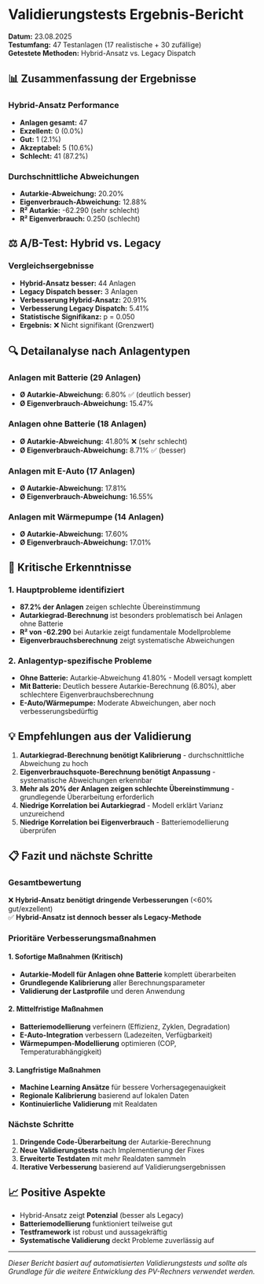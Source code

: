 # Validierungstests Ergebnis-Bericht
**Datum:** 23.08.2025  
**Testumfang:** 47 Testanlagen (17 realistische + 30 zufällige)  
**Getestete Methoden:** Hybrid-Ansatz vs. Legacy Dispatch  

## 📊 Zusammenfassung der Ergebnisse

### Hybrid-Ansatz Performance
- **Anlagen gesamt:** 47
- **Exzellent:** 0 (0.0%)
- **Gut:** 1 (2.1%)
- **Akzeptabel:** 5 (10.6%)
- **Schlecht:** 41 (87.2%)

### Durchschnittliche Abweichungen
- **Autarkie-Abweichung:** 20.20%
- **Eigenverbrauch-Abweichung:** 12.88%
- **R² Autarkie:** -62.290 (sehr schlecht)
- **R² Eigenverbrauch:** 0.250 (schlecht)

## ⚖️ A/B-Test: Hybrid vs. Legacy

### Vergleichsergebnisse
- **Hybrid-Ansatz besser:** 44 Anlagen
- **Legacy Dispatch besser:** 3 Anlagen
- **Verbesserung Hybrid-Ansatz:** 20.91%
- **Verbesserung Legacy Dispatch:** 5.41%
- **Statistische Signifikanz:** p = 0.050
- **Ergebnis:** ❌ Nicht signifikant (Grenzwert)

## 🔍 Detailanalyse nach Anlagentypen

### Anlagen mit Batterie (29 Anlagen)
- **Ø Autarkie-Abweichung:** 6.80% ✅ (deutlich besser)
- **Ø Eigenverbrauch-Abweichung:** 15.47%

### Anlagen ohne Batterie (18 Anlagen)
- **Ø Autarkie-Abweichung:** 41.80% ❌ (sehr schlecht)
- **Ø Eigenverbrauch-Abweichung:** 8.71% ✅ (besser)

### Anlagen mit E-Auto (17 Anlagen)
- **Ø Autarkie-Abweichung:** 17.81%
- **Ø Eigenverbrauch-Abweichung:** 16.55%

### Anlagen mit Wärmepumpe (14 Anlagen)
- **Ø Autarkie-Abweichung:** 17.60%
- **Ø Eigenverbrauch-Abweichung:** 17.01%

## 🚨 Kritische Erkenntnisse

### 1. Hauptprobleme identifiziert
- **87.2% der Anlagen** zeigen schlechte Übereinstimmung
- **Autarkiegrad-Berechnung** ist besonders problematisch bei Anlagen ohne Batterie
- **R² von -62.290** bei Autarkie zeigt fundamentale Modellprobleme
- **Eigenverbrauchsberechnung** zeigt systematische Abweichungen

### 2. Anlagentyp-spezifische Probleme
- **Ohne Batterie:** Autarkie-Abweichung 41.80% - Modell versagt komplett
- **Mit Batterie:** Deutlich bessere Autarkie-Berechnung (6.80%), aber schlechtere Eigenverbrauchsberechnung
- **E-Auto/Wärmepumpe:** Moderate Abweichungen, aber noch verbesserungsbedürftig

## 💡 Empfehlungen aus der Validierung

1. **Autarkiegrad-Berechnung benötigt Kalibrierung** - durchschnittliche Abweichung zu hoch
2. **Eigenverbrauchsquote-Berechnung benötigt Anpassung** - systematische Abweichungen erkennbar
3. **Mehr als 20% der Anlagen zeigen schlechte Übereinstimmung** - grundlegende Überarbeitung erforderlich
4. **Niedrige Korrelation bei Autarkiegrad** - Modell erklärt Varianz unzureichend
5. **Niedrige Korrelation bei Eigenverbrauch** - Batteriemodellierung überprüfen

## 📋 Fazit und nächste Schritte

### Gesamtbewertung
❌ **Hybrid-Ansatz benötigt dringende Verbesserungen** (<60% gut/exzellent)  
✅ **Hybrid-Ansatz ist dennoch besser als Legacy-Methode**

### Prioritäre Verbesserungsmaßnahmen

#### 1. Sofortige Maßnahmen (Kritisch)
- **Autarkie-Modell für Anlagen ohne Batterie** komplett überarbeiten
- **Grundlegende Kalibrierung** aller Berechnungsparameter
- **Validierung der Lastprofile** und deren Anwendung

#### 2. Mittelfristige Maßnahmen
- **Batteriemodellierung** verfeinern (Effizienz, Zyklen, Degradation)
- **E-Auto-Integration** verbessern (Ladezeiten, Verfügbarkeit)
- **Wärmepumpen-Modellierung** optimieren (COP, Temperaturabhängigkeit)

#### 3. Langfristige Maßnahmen
- **Machine Learning Ansätze** für bessere Vorhersagegenauigkeit
- **Regionale Kalibrierung** basierend auf lokalen Daten
- **Kontinuierliche Validierung** mit Realdaten

### Nächste Schritte
1. **Dringende Code-Überarbeitung** der Autarkie-Berechnung
2. **Neue Validierungstests** nach Implementierung der Fixes
3. **Erweiterte Testdaten** mit mehr Realdaten sammeln
4. **Iterative Verbesserung** basierend auf Validierungsergebnissen

## 📈 Positive Aspekte
- Hybrid-Ansatz zeigt **Potenzial** (besser als Legacy)
- **Batteriemodellierung** funktioniert teilweise gut
- **Testframework** ist robust und aussagekräftig
- **Systematische Validierung** deckt Probleme zuverlässig auf

---
*Dieser Bericht basiert auf automatisierten Validierungstests und sollte als Grundlage für die weitere Entwicklung des PV-Rechners verwendet werden.*
